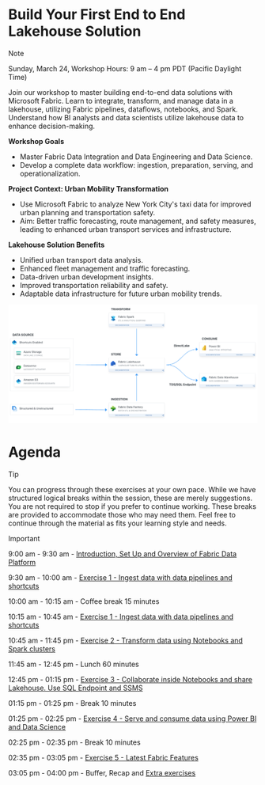 # Build Your First End to End Lakehouse Solution

> [!NOTE]
> Sunday, March 24, Workshop Hours: 9 am – 4 pm PDT (Pacific Daylight Time)

Join our workshop to master building end-to-end data solutions with Microsoft Fabric. Learn to integrate, transform, and manage data in a lakehouse, utilizing Fabric pipelines, dataflows, notebooks, and Spark. Understand how BI analysts and data scientists utilize lakehouse data to enhance decision-making.

**Workshop Goals**
- Master Fabric Data Integration and Data Engineering and Data Science.
- Develop a complete data workflow: ingestion, preparation, serving, and operationalization.

**Project Context: Urban Mobility Transformation**
- Use Microsoft Fabric to analyze New York City's taxi data for improved urban planning and transportation safety.
- Aim: Better traffic forecasting, route management, and safety measures, leading to enhanced urban transport services and infrastructure.

**Lakehouse Solution Benefits**
- Unified urban transport data analysis.
- Enhanced fleet management and traffic forecasting.
- Data-driven urban development insights.
- Improved transportation reliability and safety.
- Adaptable data infrastructure for future urban mobility trends.

![Build Your First End to End Lakehouse Solution](screenshots/start/diagram.png)

# Agenda

> [!TIP]
> You can progress through these exercises at your own pace. While we have structured logical breaks within the session, these are merely suggestions. You are not required to stop if you prefer to continue working. These breaks are provided to accommodate those who may need them. Feel free to continue through the material as fits your learning style and needs.


> [!IMPORTANT]
> 9:00 am - 9:30 am - [Introduction, Set Up and Overview of Fabric Data Platform](exercise-0-setup/start.md)
> 
> 9:30 am - 10:00 am - [Exercise 1 - Ingest data with data pipelines and shortcuts](./exercise-1/exercise-1.md) 
> 
> 10:00 am - 10:15 am - Coffee break 15 minutes
> 
> 10:15 am - 10:45 am - [Exercise 1 - Ingest data with data pipelines and shortcuts](./exercise-1/exercise-1.md)
> 
> 10:45 am - 11:45 pm - [Exercise 2 - Transform data using Notebooks and Spark clusters](./exercise-2/exercise-2.md)
> 
> 11:45 am - 12:45 pm - Lunch 60 minutes
> 
> 12:45 pm - 01:15 pm - [Exercise 3 - Collaborate inside Notebooks and share Lakehouse. Use SQL Endpoint and SSMS](./exercise-3/exercise-3.md)
> 
> 01:15 pm - 01:25 pm - Break 10 minutes
> 
> 01:25 pm - 02:25 pm - [Exercise 4 - Serve and consume data using Power BI and Data Science ](./exercise-4/exercise-4.md)
> 
> 02:25 pm - 02:35 pm - Break 10 minutes
> 
> 02:35 pm - 03:05 pm - [Exercise 5 - Latest Fabric Features](./exercise-5/exercise-5.md)
> 
> 03:05 pm - 04:00 pm - Buffer, Recap and [Extra exercises](exercise-extra/extra.md)
> 